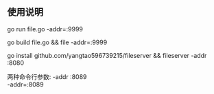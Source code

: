 ## 使用说明
go run file.go -addr=:9999

go build file.go && file -addr=:9999

go install github.com/yangtao596739215/fileserver && fileserver -addr :8080


两种命令行参数:
-addr :8089  
-addr=:8089 